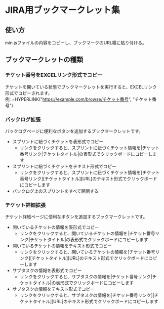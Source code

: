 # JIRA用ブックマークレット集
## 使い方
min.jsファイルの内容をコピーし、ブックマークのURL欄に貼り付ける。

## ブックマークレットの種類

### チケット番号をEXCELリンク形式でコピー
チケットを開いている状態でブックマークレットを実行すると、EXCELリンク形式でコピーされます。  
例: =HYPERLINK("https://example.com/browse/チケット番号", "チケット番号")

### バックログ拡張
バックログページに便利なボタンを追加するブックマークレットです。
- スプリントに紐づくチケットを表形式でコピー
  - リンクをクリックすると、スプリントに紐づくチケット情報を|チケット番号リンク|チケットタイトル|の表形式でクリックボードにコピーします
- スプリントに紐づくチケットをテキスト形式でコピー
  - リンクをクリックすると、スプリントに紐づくチケット情報を[チケット番号リンク][チケットタイトル][URL]のテキスト形式でクリックボードにコピーします
- バックログ上のスプリントをすべて開閉する

### チケット詳細拡張
チケット詳細ページに便利なボタンを追加するブックマークレットです。
- 開いているチケットの情報を表形式でコピー
  - リンクをクリックすると、開いているチケットの情報を|チケット番号リンク|チケットタイトル|の表形式でクリックボードにコピーします
- 開いているチケットの情報をテキスト形式でコピー
  - リンクをクリックすると、開いているチケットの情報を[チケット番号リンク][チケットタイトル][URL]のテキスト形式でクリックボードにコピーします
- サブタスクの情報を表形式でコピー
  - リンクをクリックすると、サブタスクの情報を|チケット番号リンク|チケットタイトル|の表形式でクリックボードにコピーします
- サブタスクの情報をテキスト形式でコピー
  - リンクをクリックすると、サブタスクの情報を[チケット番号リンク][チケットタイトル][URL]のテキスト形式でクリックボードにコピーします
